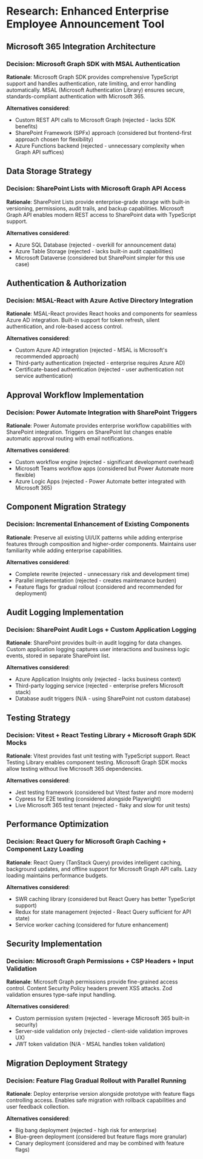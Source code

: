 # Research: Enhanced Enterprise Employee Announcement Tool

## Microsoft 365 Integration Architecture

### Decision: Microsoft Graph SDK with MSAL Authentication
**Rationale**: Microsoft Graph SDK provides comprehensive TypeScript support and handles authentication, rate limiting, and error handling automatically. MSAL (Microsoft Authentication Library) ensures secure, standards-compliant authentication with Microsoft 365.

**Alternatives considered**: 
- Custom REST API calls to Microsoft Graph (rejected - lacks SDK benefits)
- SharePoint Framework (SPFx) approach (considered but frontend-first approach chosen for flexibility)
- Azure Functions backend (rejected - unnecessary complexity when Graph API suffices)

## Data Storage Strategy

### Decision: SharePoint Lists with Microsoft Graph API Access
**Rationale**: SharePoint Lists provide enterprise-grade storage with built-in versioning, permissions, audit trails, and backup capabilities. Microsoft Graph API enables modern REST access to SharePoint data with TypeScript support.

**Alternatives considered**:
- Azure SQL Database (rejected - overkill for announcement data)
- Azure Table Storage (rejected - lacks built-in audit capabilities)
- Microsoft Dataverse (considered but SharePoint simpler for this use case)

## Authentication & Authorization

### Decision: MSAL-React with Azure Active Directory Integration
**Rationale**: MSAL-React provides React hooks and components for seamless Azure AD integration. Built-in support for token refresh, silent authentication, and role-based access control.

**Alternatives considered**:
- Custom Azure AD integration (rejected - MSAL is Microsoft's recommended approach)
- Third-party authentication (rejected - enterprise requires Azure AD)
- Certificate-based authentication (rejected - user authentication not service authentication)

## Approval Workflow Implementation

### Decision: Power Automate Integration with SharePoint Triggers
**Rationale**: Power Automate provides enterprise workflow capabilities with SharePoint integration. Triggers on SharePoint list changes enable automatic approval routing with email notifications.

**Alternatives considered**:
- Custom workflow engine (rejected - significant development overhead)
- Microsoft Teams workflow apps (considered but Power Automate more flexible)
- Azure Logic Apps (rejected - Power Automate better integrated with Microsoft 365)

## Component Migration Strategy

### Decision: Incremental Enhancement of Existing Components
**Rationale**: Preserve all existing UI/UX patterns while adding enterprise features through composition and higher-order components. Maintains user familiarity while adding enterprise capabilities.

**Alternatives considered**:
- Complete rewrite (rejected - unnecessary risk and development time)
- Parallel implementation (rejected - creates maintenance burden)
- Feature flags for gradual rollout (considered and recommended for deployment)

## Audit Logging Implementation

### Decision: SharePoint Audit Logs + Custom Application Logging
**Rationale**: SharePoint provides built-in audit logging for data changes. Custom application logging captures user interactions and business logic events, stored in separate SharePoint list.

**Alternatives considered**:
- Azure Application Insights only (rejected - lacks business context)
- Third-party logging service (rejected - enterprise prefers Microsoft stack)
- Database audit triggers (N/A - using SharePoint not custom database)

## Testing Strategy

### Decision: Vitest + React Testing Library + Microsoft Graph SDK Mocks
**Rationale**: Vitest provides fast unit testing with TypeScript support. React Testing Library enables component testing. Microsoft Graph SDK mocks allow testing without live Microsoft 365 dependencies.

**Alternatives considered**:
- Jest testing framework (considered but Vitest faster and more modern)
- Cypress for E2E testing (considered alongside Playwright)
- Live Microsoft 365 test tenant (rejected - flaky and slow for unit tests)

## Performance Optimization

### Decision: React Query for Microsoft Graph Caching + Component Lazy Loading
**Rationale**: React Query (TanStack Query) provides intelligent caching, background updates, and offline support for Microsoft Graph API calls. Lazy loading maintains performance budgets.

**Alternatives considered**:
- SWR caching library (considered but React Query has better TypeScript support)
- Redux for state management (rejected - React Query sufficient for API state)
- Service worker caching (considered for future enhancement)

## Security Implementation

### Decision: Microsoft Graph Permissions + CSP Headers + Input Validation
**Rationale**: Microsoft Graph permissions provide fine-grained access control. Content Security Policy headers prevent XSS attacks. Zod validation ensures type-safe input handling.

**Alternatives considered**:
- Custom permission system (rejected - leverage Microsoft 365 built-in security)
- Server-side validation only (rejected - client-side validation improves UX)
- JWT token validation (N/A - MSAL handles token validation)

## Migration Deployment Strategy

### Decision: Feature Flag Gradual Rollout with Parallel Running
**Rationale**: Deploy enterprise version alongside prototype with feature flags controlling access. Enables safe migration with rollback capabilities and user feedback collection.

**Alternatives considered**:
- Big bang deployment (rejected - high risk for enterprise)
- Blue-green deployment (considered but feature flags more granular)
- Canary deployment (considered and may be combined with feature flags)